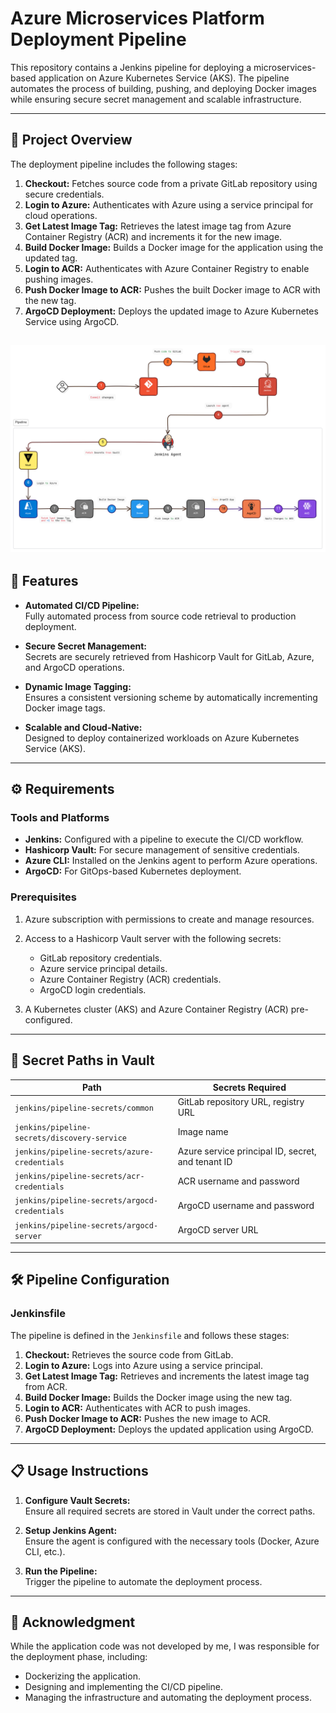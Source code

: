 # Azure Microservices Platform Deployment Pipeline

This repository contains a Jenkins pipeline for deploying a microservices-based application on Azure Kubernetes Service (AKS). The pipeline automates the process of building, pushing, and deploying Docker images while ensuring secure secret management and scalable infrastructure.

---

## 📖 Project Overview

The deployment pipeline includes the following stages:

1. **Checkout:** Fetches source code from a private GitLab repository using secure credentials.
2. **Login to Azure:** Authenticates with Azure using a service principal for cloud operations.
3. **Get Latest Image Tag:** Retrieves the latest image tag from Azure Container Registry (ACR) and increments it for the new image.
4. **Build Docker Image:** Builds a Docker image for the application using the updated tag.
5. **Login to ACR:** Authenticates with Azure Container Registry to enable pushing images.
6. **Push Docker Image to ACR:** Pushes the built Docker image to ACR with the new tag.
7. **ArgoCD Deployment:** Deploys the updated image to Azure Kubernetes Service using ArgoCD.

![Pipeline](images/CICD%20Pipeline.png)
---

## 🚀 Features

- **Automated CI/CD Pipeline:**  
  Fully automated process from source code retrieval to production deployment.

- **Secure Secret Management:**  
  Secrets are securely retrieved from Hashicorp Vault for GitLab, Azure, and ArgoCD operations.

- **Dynamic Image Tagging:**  
  Ensures a consistent versioning scheme by automatically incrementing Docker image tags.

- **Scalable and Cloud-Native:**  
  Designed to deploy containerized workloads on Azure Kubernetes Service (AKS).

---

## ⚙️ Requirements

### Tools and Platforms
- **Jenkins:** Configured with a pipeline to execute the CI/CD workflow.
- **Hashicorp Vault:** For secure management of sensitive credentials.
- **Azure CLI:** Installed on the Jenkins agent to perform Azure operations.
- **ArgoCD:** For GitOps-based Kubernetes deployment.

### Prerequisites
1. Azure subscription with permissions to create and manage resources.
2. Access to a Hashicorp Vault server with the following secrets:
    - GitLab repository credentials.
    - Azure service principal details.
    - Azure Container Registry (ACR) credentials.
    - ArgoCD login credentials.

3. A Kubernetes cluster (AKS) and Azure Container Registry (ACR) pre-configured.

---

## 🔑 Secret Paths in Vault

| Path                                          | Secrets Required |
|-----------------------------------------------|------------------|
| `jenkins/pipeline-secrets/common`             | GitLab repository URL, registry URL |
| `jenkins/pipeline-secrets/discovery-service`  | Image name |
| `jenkins/pipeline-secrets/azure-credentials`  | Azure service principal ID, secret, and tenant ID |
| `jenkins/pipeline-secrets/acr-credentials`    | ACR username and password |
| `jenkins/pipeline-secrets/argocd-credentials` | ArgoCD username and password |
| `jenkins/pipeline-secrets/argocd-server`      | ArgoCD server URL |

---

## 🛠 Pipeline Configuration

### Jenkinsfile

The pipeline is defined in the `Jenkinsfile` and follows these stages:
1. **Checkout:** Retrieves the source code from GitLab.
2. **Login to Azure:** Logs into Azure using a service principal.
3. **Get Latest Image Tag:** Retrieves and increments the latest image tag from ACR.
4. **Build Docker Image:** Builds the Docker image using the new tag.
5. **Login to ACR:** Authenticates with ACR to push images.
6. **Push Docker Image to ACR:** Pushes the new image to ACR.
7. **ArgoCD Deployment:** Deploys the updated application using ArgoCD.

---

## 📋 Usage Instructions

1. **Configure Vault Secrets:**  
   Ensure all required secrets are stored in Vault under the correct paths.

2. **Setup Jenkins Agent:**  
   Ensure the agent is configured with the necessary tools (Docker, Azure CLI, etc.).

3. **Run the Pipeline:**  
   Trigger the pipeline to automate the deployment process.

---

## 🙌 Acknowledgment

While the application code was not developed by me, I was responsible for the deployment phase, including:
- Dockerizing the application.
- Designing and implementing the CI/CD pipeline.
- Managing the infrastructure and automating the deployment process.

